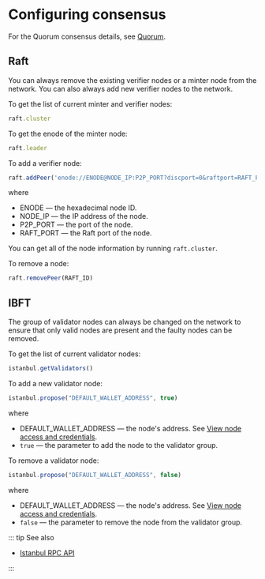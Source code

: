 # Configuring consensus

For the Quorum consensus details, see [Quorum](/blockchains/quorum).

## Raft

You can always remove the existing verifier nodes or a minter node from the network. You can also always add new verifier nodes to the network.

To get the list of current minter and verifier nodes:

``` js
raft.cluster
```

To get the enode of the minter node:

``` js
raft.leader
```

To add a verifier node:

``` js
raft.addPeer('enode://ENODE@NODE_IP:P2P_PORT?discport=0&raftport=RAFT_PORT')
```

where

* ENODE — the hexadecimal node ID.
* NODE_IP — the IP address of the node.
* P2P_PORT — the port of the node.
* RAFT_PORT — the Raft port of the node.

You can get all of the node information by running `raft.cluster`.

To remove a node:

``` js
raft.removePeer(RAFT_ID)
```

## IBFT

The group of validator nodes can always be changed on the network to ensure that only valid nodes are present and the faulty nodes can be removed.

To get the list of current validator nodes:

``` js
istanbul.getValidators()
```

To add a new validator node:

``` js
istanbul.propose("DEFAULT_WALLET_ADDRESS", true)
```

where

* DEFAULT_WALLET_ADDRESS — the node's address. See [View node access and credentials](/platform/view-node-access-and-credentials).
* `true` — the parameter to add the node to the validator group.

To remove a validator node:

``` js
istanbul.propose("DEFAULT_WALLET_ADDRESS", false)
```

where

* DEFAULT_WALLET_ADDRESS — the node's address. See [View node access and credentials](/platform/view-node-access-and-credentials).
* `false` — the parameter to remove the node from the validator group.

::: tip See also

* [Istanbul RPC API](https://docs.goquorum.com/en/latest/Consensus/istanbul-rpc-api/)

:::
